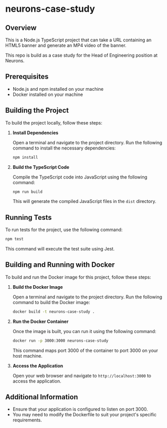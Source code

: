 # neurons-case-study

## Overview
This is a Node.js TypeScript project that can take a URL containing an HTML5 banner and generate an MP4 video of the banner.

This repo is build as a case study for the Head of Engineering position at Neurons.

## Prerequisites
- Node.js and npm installed on your machine
- Docker installed on your machine

## Building the Project

To build the project locally, follow these steps:

1. **Install Dependencies**

   Open a terminal and navigate to the project directory. Run the following command to install the necessary dependencies:

   ```bash
   npm install
   ```

2. **Build the TypeScript Code**

   Compile the TypeScript code into JavaScript using the following command:

   ```bash
   npm run build
   ```

   This will generate the compiled JavaScript files in the `dist` directory.

## Running Tests

To run tests for the project, use the following command:

```bash
npm test
```

This command will execute the test suite using Jest.

## Building and Running with Docker

To build and run the Docker image for this project, follow these steps:

1. **Build the Docker Image**

   Open a terminal and navigate to the project directory. Run the following command to build the Docker image:

   ```bash
   docker build -t neurons-case-study .
   ```

2. **Run the Docker Container**

   Once the image is built, you can run it using the following command:

   ```bash
   docker run -p 3000:3000 neurons-case-study
   ```

   This command maps port 3000 of the container to port 3000 on your host machine.

3. **Access the Application**

   Open your web browser and navigate to `http://localhost:3000` to access the application.

## Additional Information

- Ensure that your application is configured to listen on port 3000.
- You may need to modify the Dockerfile to suit your project's specific requirements.
